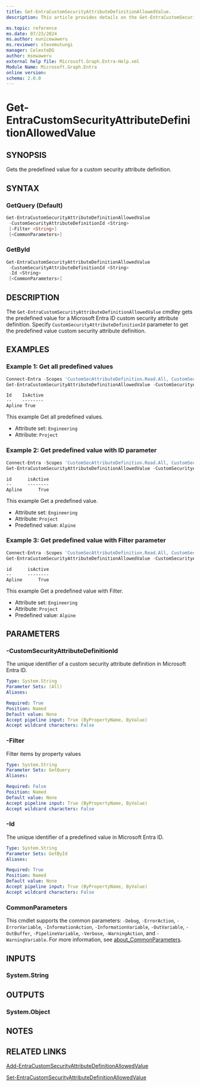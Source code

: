 ```yaml
---
title: Get-EntraCustomSecurityAttributeDefinitionAllowedValue.
description: This article provides details on the Get-EntraCustomSecurityAttributeDefinitionAllowedValue command.

ms.topic: reference
ms.date: 07/23/2024
ms.author: eunicewaweru
ms.reviewer: stevemutungi
manager: CelesteDG
author: msewaweru
external help file: Microsoft.Graph.Entra-Help.xml
Module Name: Microsoft.Graph.Entra
online version:
schema: 2.0.0
---
```


# Get-EntraCustomSecurityAttributeDefinitionAllowedValue

## SYNOPSIS

Gets the predefined value for a custom security attribute definition.

## SYNTAX

### GetQuery (Default)

```powershell
Get-EntraCustomSecurityAttributeDefinitionAllowedValue 
 -CustomSecurityAttributeDefinitionId <String>
 [-Filter <String>] 
 [<CommonParameters>]
```

### GetById

```powershell
Get-EntraCustomSecurityAttributeDefinitionAllowedValue 
 -CustomSecurityAttributeDefinitionId <String>
 -Id <String> 
 [<CommonParameters>]
```

## DESCRIPTION

The `Get-EntraCustomSecurityAttributeDefinitionAllowedValue` cmdley gets the predefined value for a Microsoft Entra ID custom security attribute definition. Specify `CustomSecurityAttributeDefinitionId` parameter to get the predefined value custom security attribute definition.

## EXAMPLES

### Example 1: Get all predefined values

```powershell
Connect-Entra -Scopes 'CustomSecAttributeDefinition.Read.All, CustomSecAttributeDefinition.ReadWrite.All'
Get-EntraCustomSecurityAttributeDefinitionAllowedValue -CustomSecurityAttributeDefinitionId 'Engineering_Project'
```

```Output
Id    IsActive
--    --------
Apline True
```

This example Get all predefined values.

- Attribute set: `Engineering`
- Attribute: `Project`

### Example 2: Get predefined value with ID parameter

```powershell
Connect-Entra -Scopes 'CustomSecAttributeDefinition.Read.All, CustomSecAttributeDefinition.ReadWrite.All'
Get-EntraCustomSecurityAttributeDefinitionAllowedValue -CustomSecurityAttributeDefinitionId 'Engineering_Project' -Id 'Alpine'
```

```Output
id      isActive
--      --------
Apline      True
```

This example Get a predefined value.

- Attribute set: `Engineering`
- Attribute: `Project`
- Predefined value: `Alpine`

### Example 3: Get predefined value with Filter parameter

```powershell
Connect-Entra -Scopes 'CustomSecAttributeDefinition.Read.All, CustomSecAttributeDefinition.ReadWrite.All'
Get-EntraCustomSecurityAttributeDefinitionAllowedValue -CustomSecurityAttributeDefinitionId 'Engineering_Project' -Filter "id eq 'Apline'"
```

```Output
id      isActive
--      --------
Apline      True
```

This example Get a predefined value with Filter.

- Attribute set: `Engineering`
- Attribute: `Project`
- Predefined value: `Alpine`

## PARAMETERS

### -CustomSecurityAttributeDefinitionId

The unique identifier of a custom security attribute definition in Microsoft Entra ID.

```yaml
Type: System.String
Parameter Sets: (All)
Aliases:

Required: True
Position: Named
Default value: None
Accept pipeline input: True (ByPropertyName, ByValue)
Accept wildcard characters: False
```

### -Filter

Filter items by property values

```yaml
Type: System.String
Parameter Sets: GetQuery
Aliases:

Required: False
Position: Named
Default value: None
Accept pipeline input: True (ByPropertyName, ByValue)
Accept wildcard characters: False
```

### -Id

The unique identifier of a predefined value in Microsoft Entra ID.

```yaml
Type: System.String
Parameter Sets: GetById
Aliases:

Required: True
Position: Named
Default value: None
Accept pipeline input: True (ByPropertyName, ByValue)
Accept wildcard characters: False
```

### CommonParameters

This cmdlet supports the common parameters: `-Debug`, `-ErrorAction`, `-ErrorVariable`, `-InformationAction`, `-InformationVariable`, `-OutVariable`, `-OutBuffer`, `-PipelineVariable`, `-Verbose`, `-WarningAction`, and `-WarningVariable`. For more information, see [about_CommonParameters](https://go.microsoft.com/fwlink/?LinkID=113216).

## INPUTS

### System.String

## OUTPUTS

### System.Object

## NOTES

## RELATED LINKS

[Add-EntraCustomSecurityAttributeDefinitionAllowedValue](Add-EntraCustomSecurityAttributeDefinitionAllowedValue.md)

[Set-EntraCustomSecurityAttributeDefinitionAllowedValue](Set-EntraCustomSecurityAttributeDefinitionAllowedValue.md)
